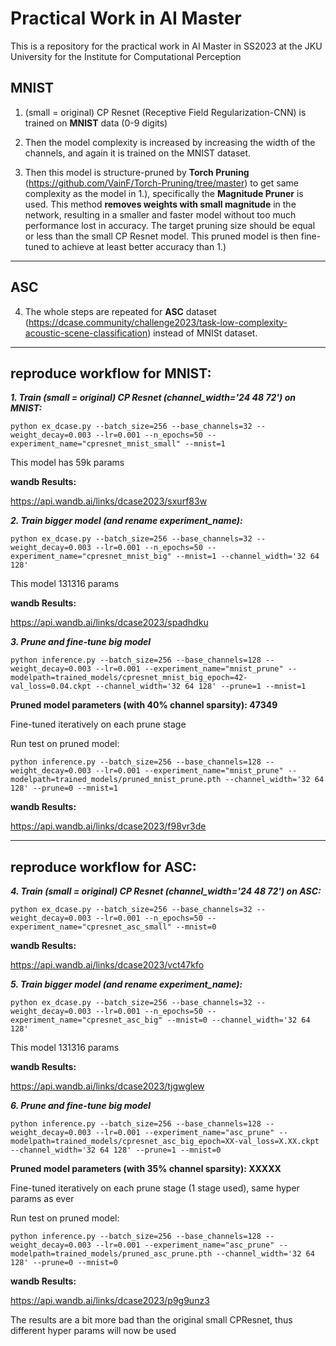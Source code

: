 # Practical Work in AI Master
This is a repository for the practical work in AI Master in SS2023 at the JKU University for the Institute for Computational Perception

## MNIST
1. (small = original) CP Resnet (Receptive Field Regularization-CNN) is trained on **MNIST** data (0-9 digits) 

2. Then the model complexity is increased by increasing the width of the channels, and again it is trained on the MNIST dataset.

3. Then this model is structure-pruned by **Torch Pruning** (https://github.com/VainF/Torch-Pruning/tree/master) to get same complexity as the model in 1.), specifically the **Magnitude Pruner** is used. This method **removes weights with small magnitude** in the network, resulting in a smaller and faster model without too much performance lost in accuracy. The target pruning size should be equal or less than the small CP Resnet model. This pruned model is then fine-tuned to achieve at least better accuracy than 1.)

--------------------------------------------------------------------------------------------------------------------------------------------------------------------
## ASC
4. The whole steps are repeated for **ASC** dataset (https://dcase.community/challenge2023/task-low-complexity-acoustic-scene-classification) instead of MNISt dataset.



--------------------------------------------------------------------------------------------------------------------------------------------------------------------
## reproduce workflow for MNIST:

**_1. Train (small = original) CP Resnet (channel_width='24 48 72') on MNIST:_**

```
python ex_dcase.py --batch_size=256 --base_channels=32 --weight_decay=0.003 --lr=0.001 --n_epochs=50 --experiment_name="cpresnet_mnist_small" --mnist=1
```
This model has 59k params

**wandb Results:**

https://api.wandb.ai/links/dcase2023/sxurf83w

**_2. Train bigger model (and rename experiment_name):_**

```
python ex_dcase.py --batch_size=256 --base_channels=32 --weight_decay=0.003 --lr=0.001 --n_epochs=50 --experiment_name="cpresnet_mnist_big" --mnist=1 --channel_width='32 64 128'
```

This model 131316 params

**wandb Results:**

https://api.wandb.ai/links/dcase2023/spadhdku

**_3. Prune and fine-tune big model_**

```
python inference.py --batch_size=256 --base_channels=128 --weight_decay=0.003 --lr=0.001 --experiment_name="mnist_prune" --modelpath=trained_models/cpresnet_mnist_big_epoch=42-val_loss=0.04.ckpt --channel_width='32 64 128' --prune=1 --mnist=1
```

**Pruned model parameters (with 40% channel sparsity): 47349**

Fine-tuned iteratively on each prune stage

Run test on pruned model:

```
python inference.py --batch_size=256 --base_channels=128 --weight_decay=0.003 --lr=0.001 --experiment_name="mnist_prune" --modelpath=trained_models/pruned_mnist_prune.pth --channel_width='32 64 128' --prune=0 --mnist=1
```

**wandb Results:**

https://api.wandb.ai/links/dcase2023/f98vr3de

--------------------------------------------------------------------------------------------------------------------------------------------------------------------
## reproduce workflow for ASC:

**_4. Train (small = original) CP Resnet (channel_width='24 48 72') on ASC:_**

```
python ex_dcase.py --batch_size=256 --base_channels=32 --weight_decay=0.003 --lr=0.001 --n_epochs=50 --experiment_name="cpresnet_asc_small" --mnist=0
```

**wandb Results:**

https://api.wandb.ai/links/dcase2023/vct47kfo

**_5. Train bigger model (and rename experiment_name):_**

```
python ex_dcase.py --batch_size=256 --base_channels=32 --weight_decay=0.003 --lr=0.001 --n_epochs=50 --experiment_name="cpresnet_asc_big" --mnist=0 --channel_width='32 64 128'
```

This model 131316 params

**wandb Results:**

https://api.wandb.ai/links/dcase2023/tjgwglew

**_6. Prune and fine-tune big model_**

```
python inference.py --batch_size=256 --base_channels=128 --weight_decay=0.003 --lr=0.001 --experiment_name="asc_prune" --modelpath=trained_models/cpresnet_asc_big_epoch=XX-val_loss=X.XX.ckpt --channel_width='32 64 128' --prune=1 --mnist=0
```

**Pruned model parameters (with 35% channel sparsity): XXXXX**

Fine-tuned iteratively on each prune stage (1 stage used), same hyper params as ever

Run test on pruned model:

```
python inference.py --batch_size=256 --base_channels=128 --weight_decay=0.003 --lr=0.001 --experiment_name="asc_prune" --modelpath=trained_models/pruned_asc_prune.pth --channel_width='32 64 128' --prune=0 --mnist=0
```

**wandb Results:**

https://api.wandb.ai/links/dcase2023/p9g9unz3

The results are a bit more bad than the original small CPResnet, thus different hyper params will now be used
